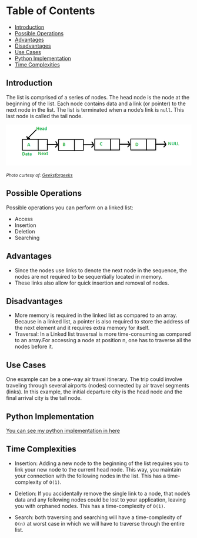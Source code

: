# Table of Contents

- [Introduction](#introduction)
- [Possible Operations](#possible-operations)
- [Advantages](#advantages)
- [Disadvantages](#disadvantages)
- [Use Cases](#use-cases)
- [Python Implementation](#python-implementation)
- [Time Complexities](#time-complexities)
## Introduction

The list is comprised of a series of nodes.
The head node is the node at the beginning of the list. Each node contains data and a link (or pointer) to the next node in the list.
The list is terminated when a node’s link is `null`. This last node is called the tail node.

![linked_list](linked_list.png)

<small>_Photo curtesy of: [Geeksforgeeks](https://www.geeksforgeeks.org/data-structures/linked-list/)_</small>

## Possible Operations
Possible operations you can perform on a linked list: 
- Access
- Insertion
- Deletion
- Searching
## Advantages

- Since the nodes use links to denote the next node in the sequence, the nodes are not required to be sequentially located in memory.
- These links also allow for quick insertion and removal of nodes.

## Disadvantages
- More memory is required in the linked list as compared to an array. Because in a linked list, a pointer is also required to store the address of the next element and it requires extra memory for itself.
- Traversal: In a Linked list traversal is more time-consuming as compared to an array.For accessing a node at position n, one has to traverse all the nodes before it.


## Use Cases

One example can be a one-way air travel itinerary. The trip could involve traveling through several airports (nodes) connected by air travel segments (links). In this example, the initial departure city is the head node and the final arrival city is the tail node.

## Python Implementation

[You can see my python implementation in here](./linked_list.py)

## Time Complexities

- Insertion: Adding a new node to the beginning of the list requires you to link your new node to the current head node. This way, you maintain your connection with the following nodes in the list. This has a time-complexity of `O(1)`.

- Deletion: If you accidentally remove the single link to a node, that node’s data and any following nodes could be lost to your application, leaving you with orphaned nodes. This has a time-complexity of `O(1)`.

- Search: both traversing and searching will have a time-complexity of `O(n)` at worst case in which we will have to traverse through the entire list.
